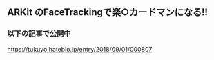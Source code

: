 ##  ARKit のFaceTrackingで楽○カードマンになる!!


### 以下の記事で公開中
https://tukuyo.hateblo.jp/entry/2018/09/01/000807


